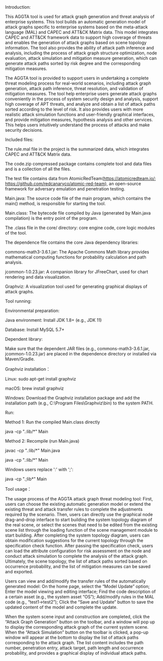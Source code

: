 Introduction:

This AGGTA tool is used for attack graph generation and threat analysis of enterprise systems. This tool builds an automatic generation model of attack graphs specific to enterprise systems based on the meta-attack language (MAL) and CAPEC and ATT&CK Matrix data. This model integrates CAPEC and ATT&CK framework data to support high coverage of threats and enables the generation of attack graphs based on scene topology information. The tool also provides the ability of attack path inference and analysis, including the process of attack graph structure optimization, node evaluation, attack simulation and mitigation measure generation, which can generate attack paths sorted by risk degree and the corresponding mitigation measures.

The AGGTA tool is provided to support users in undertaking a complete threat modeling process for real-world scenarios, including attack graph generation, attack path inference, threat resolution, and validation of mitigation measures.
The tool help enterprise users generate attack graphs conveniently in the process of system security design and analysis, support high coverage of APT threats, and analyze and obtain a list of attack paths sorted according to the level of risk. It also provides users with more realistic attack simulation functions and user-friendly graphical interfaces, and provide mitigation measures, hypothesis analysis and other services. 
This helps users intuitively understand the process of attacks and make security decisions.


Included files:

The rule.mal file in the project is the summarized data, which integrates CAPEC and ATT&CK Matrix data.

The code.zip compressed package contains complete tool and data files and is a collection of all the files.

The test file contains data from AtomicRedTeam(https://atomicredteam.io/; https://github.com/redcanaryco/atomic-red-team), an open-source framework for adversary emulation and penetration testing.

Main.java: The source code file of the main program, which contains the main() method, is responsible for starting the tool.

Main.class: The bytecode file compiled by Java (generated by Main.java compilation) is the entry point of the program.

The .class file in the core/ directory: core engine code, core logic modules of the tool.

The dependence file contains the core Java dependency libraries:

commons-math3-3.6.1.jar: The Apache Commons Math library provides mathematical computing functions for probability calculation and path analysis.

jcommon-1.0.23.jar: A companion library for JFreeChart, used for chart rendering and data visualization.

Graphviz: A visualization tool used for generating graphical displays of attack graphs.


Tool running:

Environmental preparation:

Java environment: Install JDK 1.8+ (e.g., JDK 11)

Database: Install MySQL 5.7+

Dependent library: 

Make sure that the dependent JAR files (e.g., commons-math3-3.6.1.jar, jcommon-1.0.23.jar) are placed in the dependence directory or installed via Maven/Gradle. 

Graphviz installation： 

Linux: sudo apt-get install graphviz

macOS: brew install graphviz

Windows: Download the Graphviz installation package and add the installation path (e.g., C:\Program Files\Graphviz\bin) to the system PATH.

Run: 

 Method 1: Run the compiled Main.class directly
 
java -cp ".:lib/*" Main 

 Method 2: Recompile (run Main.java) 
 
javac -cp ".:lib/*" Main.java 

java -cp ".:lib/*" Main 

 Windows users replace ':' with ';': 
 
java -cp ".;lib\*" Main


Tool usage：

The usage process of the AGGTA attack graph threat modeling tool: First, users can choose the existing automatic generation model or extend the existing threat and attack transfer rules to complete the adjustments required by the scenario. Then, users can directly use the graphical node drag-and-drop interface to start building the system topology diagram of the real scene, or select the scenes that need to be edited from the existing scene list through the loading function of the scene management module to start building. After completing the system topology diagram, users can obtain modification suggestions for the current topology through the specification check function. After passing the specification check, users can load the attribute configuration for risk assessment on the node and conduct attack simulation to complete the analysis of the attack graph. Ultimately, the scene topology, the list of attack paths sorted based on occurrence probability, and the list of mitigation measures can be saved and exported.

Users can view and add/modify the transfer rules of the automatically generated model: On the home page, select the “Model Update” option; Enter the model viewing and editing interface; Find the code description of a certain asset (e.g., the system asset “OS”); Add/modify rules in the MAL code (e.g., “test1->test2”); Click the “Save and Update” button to save the updated content of the model and complete the update.

When the system scene input and construction are completed, click the “Attack Graph Generation” button on the toolbar, and a window will pop up to display the corresponding attack graph of the current system scene. When the “Attack Simulation” button on the toolbar is clicked, a pop-up window will appear at the bottom to display the list of attack paths corresponding to the attack graph. The list content includes the path number, penetration entry, attack target, path length and occurrence probability, and provides a graphical display of individual attack paths.
